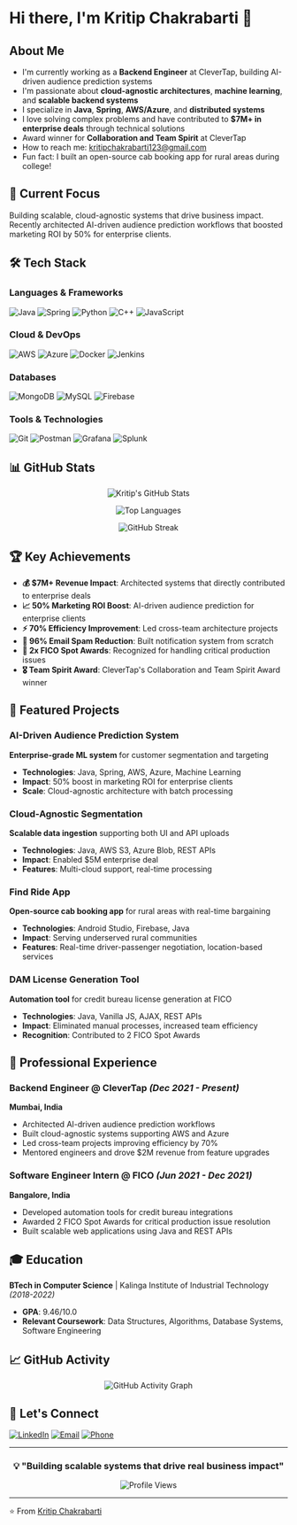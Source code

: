 # Hi there, I'm Kritip Chakrabarti 👋

## About Me
- I'm currently working as a **Backend Engineer** at CleverTap, building AI-driven audience prediction systems
- I'm passionate about **cloud-agnostic architectures**, **machine learning**, and **scalable backend systems**
- I specialize in **Java**, **Spring**, **AWS/Azure**, and **distributed systems**
- I love solving complex problems and have contributed to **$7M+ in enterprise deals** through technical solutions
- Award winner for **Collaboration and Team Spirit** at CleverTap
- How to reach me: kritipchakrabarti123@gmail.com
- Fun fact: I built an open-source cab booking app for rural areas during college!

## 🚀 Current Focus
Building scalable, cloud-agnostic systems that drive business impact. Recently architected AI-driven audience prediction workflows that boosted marketing ROI by 50% for enterprise clients.

## 🛠️ Tech Stack

### Languages & Frameworks
![Java](https://img.shields.io/badge/Java-ED8B00?style=for-the-badge&logo=openjdk&logoColor=white)
![Spring](https://img.shields.io/badge/Spring-6DB33F?style=for-the-badge&logo=spring&logoColor=white)
![Python](https://img.shields.io/badge/Python-3776AB?style=for-the-badge&logo=python&logoColor=white)
![C++](https://img.shields.io/badge/C++-00599C?style=for-the-badge&logo=cplusplus&logoColor=white)
![JavaScript](https://img.shields.io/badge/JavaScript-F7DF1E?style=for-the-badge&logo=javascript&logoColor=black)

### Cloud & DevOps
![AWS](https://img.shields.io/badge/AWS-232F3E?style=for-the-badge&logo=amazon-aws&logoColor=white)
![Azure](https://img.shields.io/badge/Microsoft_Azure-0078D4?style=for-the-badge&logo=microsoft-azure&logoColor=white)
![Docker](https://img.shields.io/badge/Docker-2496ED?style=for-the-badge&logo=docker&logoColor=white)
![Jenkins](https://img.shields.io/badge/Jenkins-D24939?style=for-the-badge&logo=jenkins&logoColor=white)

### Databases
![MongoDB](https://img.shields.io/badge/MongoDB-47A248?style=for-the-badge&logo=mongodb&logoColor=white)
![MySQL](https://img.shields.io/badge/MySQL-4479A1?style=for-the-badge&logo=mysql&logoColor=white)
![Firebase](https://img.shields.io/badge/Firebase-FFCA28?style=for-the-badge&logo=firebase&logoColor=black)

### Tools & Technologies
![Git](https://img.shields.io/badge/Git-F05032?style=for-the-badge&logo=git&logoColor=white)
![Postman](https://img.shields.io/badge/Postman-FF6C37?style=for-the-badge&logo=postman&logoColor=white)
![Grafana](https://img.shields.io/badge/Grafana-F46800?style=for-the-badge&logo=grafana&logoColor=white)
![Splunk](https://img.shields.io/badge/Splunk-000000?style=for-the-badge&logo=splunk&logoColor=white)

## 📊 GitHub Stats

<div align="center">
  
![Kritip's GitHub Stats](https://github-readme-stats.vercel.app/api?username=kritip-chakrabarti&show_icons=true&theme=radical&hide_border=true&count_private=true)

![Top Languages](https://github-readme-stats.vercel.app/api/top-langs/?username=kritip-chakrabarti&layout=compact&theme=radical&hide_border=true&langs_count=8)

![GitHub Streak](https://github-readme-streak-stats.herokuapp.com/?user=kritip-chakrabarti&theme=radical&hide_border=true)

</div>

## 🏆 Key Achievements

- **💰 $7M+ Revenue Impact**: Architected systems that directly contributed to enterprise deals
- **📈 50% Marketing ROI Boost**: AI-driven audience prediction for enterprise clients
- **⚡ 70% Efficiency Improvement**: Led cross-team architecture projects
- **🎯 96% Email Spam Reduction**: Built notification system from scratch
- **🏅 2x FICO Spot Awards**: Recognized for handling critical production issues
- **🎖️ Team Spirit Award**: CleverTap's Collaboration and Team Spirit Award winner

## 🚀 Featured Projects

### AI-Driven Audience Prediction System
**Enterprise-grade ML system** for customer segmentation and targeting
- **Technologies**: Java, Spring, AWS, Azure, Machine Learning
- **Impact**: 50% boost in marketing ROI for enterprise clients
- **Scale**: Cloud-agnostic architecture with batch processing

### Cloud-Agnostic Segmentation
**Scalable data ingestion** supporting both UI and API uploads
- **Technologies**: Java, AWS S3, Azure Blob, REST APIs
- **Impact**: Enabled $5M enterprise deal
- **Features**: Multi-cloud support, real-time processing

### Find Ride App
**Open-source cab booking app** for rural areas with real-time bargaining
- **Technologies**: Android Studio, Firebase, Java
- **Impact**: Serving underserved rural communities
- **Features**: Real-time driver-passenger negotiation, location-based services

### DAM License Generation Tool
**Automation tool** for credit bureau license generation at FICO
- **Technologies**: Java, Vanilla JS, AJAX, REST APIs
- **Impact**: Eliminated manual processes, increased team efficiency
- **Recognition**: Contributed to 2 FICO Spot Awards

## 💼 Professional Experience

### Backend Engineer @ CleverTap *(Dec 2021 - Present)*
**Mumbai, India**
- Architected AI-driven audience prediction workflows
- Built cloud-agnostic systems supporting AWS and Azure
- Led cross-team projects improving efficiency by 70%
- Mentored engineers and drove $2M revenue from feature upgrades

### Software Engineer Intern @ FICO *(Jun 2021 - Dec 2021)*
**Bangalore, India**
- Developed automation tools for credit bureau integrations
- Awarded 2 FICO Spot Awards for critical production issue resolution
- Built scalable web applications using Java and REST APIs

## 🎓 Education

**BTech in Computer Science** | Kalinga Institute of Industrial Technology *(2018-2022)*
- **GPA**: 9.46/10.0
- **Relevant Coursework**: Data Structures, Algorithms, Database Systems, Software Engineering

## 📈 GitHub Activity

<div align="center">
  
![GitHub Activity Graph](https://github-readme-activity-graph.vercel.app/graph?username=Kritip123&theme=react-dark&hide_border=true)

</div>

## 🤝 Let's Connect

[![LinkedIn](https://img.shields.io/badge/LinkedIn-0077B5?style=for-the-badge&logo=linkedin&logoColor=white)](https://linkedin.com/in/kritip-chakrabarti)
[![Email](https://img.shields.io/badge/Email-D14836?style=for-the-badge&logo=gmail&logoColor=white)](mailto:kritipchakrabarti123@gmail.com)
[![Phone](https://img.shields.io/badge/Phone-25D366?style=for-the-badge&logo=whatsapp&logoColor=white)](tel:+919748908537)

---

<div align="center">
  
### 💡 "Building scalable systems that drive real business impact"

![Profile Views](https://komarev.com/ghpvc/?username=kritip-chakrabarti&color=blueviolet&style=for-the-badge)

</div>

---

⭐️ From [Kritip Chakrabarti](https://github.com/kritip-chakrabarti)
